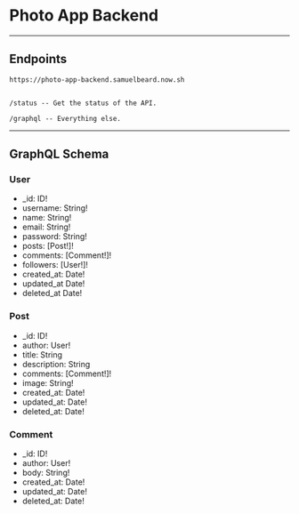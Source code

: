 # Photo App Backend

---

## Endpoints

```
https://photo-app-backend.samuelbeard.now.sh


/status -- Get the status of the API.

/graphql -- Everything else.

```

---

## GraphQL Schema

### User
- _id: ID!
- username: String!
- name: String!
- email: String!
- password: String!
- posts: [Post!]!
- comments: [Comment!]!
- followers: [User!]!
- created_at: Date!
- updated_at Date!
- deleted_at Date!

### Post
- _id: ID!
- author: User!
- title: String
- description: String
- comments: [Comment!]!
- image: String!
- created_at: Date!
- updated_at: Date!
- deleted_at: Date!

### Comment
- _id: ID!
- author: User!
- body: String!
- created_at: Date!
- updated_at: Date!
- deleted_at: Date!
